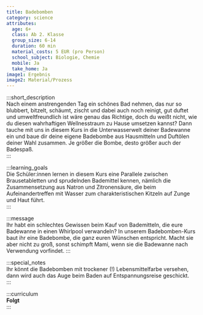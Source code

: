 ```yaml
---
title: Badebomben
category: science
attributes:
  age: 6+
  class: Ab 2. Klasse
  group_size: 6-14
  duration: 60 min  
  material_costs: 5 EUR (pro Person)
  school_subject: Biologie, Chemie
  mobile: Ja
  take_home: Ja
image1: Ergebnis
image2: Material/Prozess
---
```

:::short_description  
Nach einem anstrengenden Tag ein schönes Bad nehmen, das nur so blubbert, bitzelt, schäumt, zischt und dabei auch noch reinigt, gut duftet und umweltfreundlich ist wäre genau das Richtige, doch du weißt nicht, wie du diesen wahrhaftigen Wellnesstraum zu Hause umsetzen kannst? Dann tauche mit uns in diesem Kurs in die Unterwasserwelt deiner Badewanne ein und baue dir deine eigene Badebombe aus Hausmitteln und Duftölen deiner Wahl zusammen. Je größer die Bombe, desto größer auch der Badespaß.  
:::

:::learning_goals  
 Die Schüler:innen lernen in diesem Kurs eine Parallele zwischen Brausetabletten und sprudelnden Bademittel kennen, nämlich die Zusammensetzung aus Natron und Zitronensäure, die beim Aufeinandertreffen mit Wasser zum charakteristischen Kitzeln auf Zunge und Haut führt.          
:::

:::message  
Ihr habt ein schlechtes Gewissen beim Kauf von Bademitteln, die eure Badewanne in einen Whirlpool verwandeln? In unserem Badebomben-Kurs baut ihr eine Badebombe, die ganz euren Wünschen entspricht. Macht sie aber nicht zu groß, sonst schimpft Mami, wenn sie die Badewanne nach Verwendung vorfindet.
:::  

:::special_notes  
Ihr könnt die Badebomben mit trockener (!) Lebensmittelfarbe versehen, dann wird auch das Auge beim Baden auf Entspannungsreise geschickt.  
:::

:::curriculum  
**Folgt**   
:::
